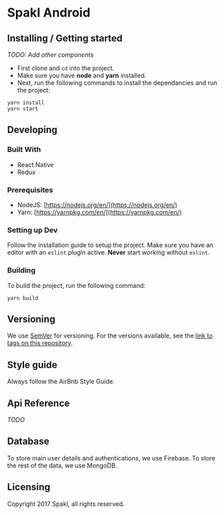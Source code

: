 

# Spakl Android
>


## Installing / Getting started

*TODO: Add other components*

- First clone and `cd` into the project.
- Make sure you have **node** and **yarn** installed.
- Next, run the following commands to install the dependancies and run the project:

```shell
yarn install
yarn start
```

## Developing

### Built With
- React Native
- Redux

### Prerequisites
- NodeJS: [https://nodejs.org/en/](https://nodejs.org/en/)
- Yarn: [https://yarnpkg.com/en/](https://yarnpkg.com/en/)


### Setting up Dev

Follow the installation guide to setup the project. Make sure you have an editor with an `eslint` plugin active. **Never** start working without `eslint`.

### Building

To build the project, run the following command:

```shell
yarn build
```

## Versioning

We use [SemVer](http://semver.org/) for versioning. For the versions available, see the [link to tags on this repository](/tags).

## Style guide

Always follow the AirBnb Style Guide.

## Api Reference

*TODO*


## Database

To store main user details and authentications, we use Firebase. To store the rest of the data, we use MongoDB.

## Licensing

Copyright 2017 Spakl, all rights reserved.

